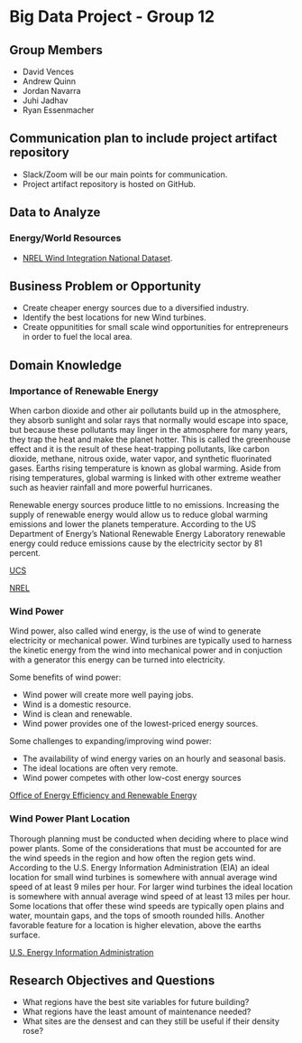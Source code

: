 # Big Data Project - Group 12

## Group Members
- David Vences
- Andrew Quinn
- Jordan Navarra
- Juhi Jadhav
- Ryan Essenmacher

## Communication plan to include project artifact repository
- Slack/Zoom will be our main points for communication.
- Project artifact repository is hosted on GitHub.

## Data to Analyze
### Energy/World Resources
- [NREL Wind Integration National Dataset](https://registry.opendata.aws/nrel-pds-wtk/).

## Business Problem or Opportunity
- Create cheaper energy sources due to a diversified industry.
- Identify the best locations for new Wind turbines.
- Create oppunitities for small scale wind opportunities for entrepreneurs in order to fuel the local area.

## Domain Knowledge
### Importance of Renewable Energy 

When carbon dioxide and other air pollutants build up in the atmosphere, they absorb sunlight and solar rays that normally would escape into space, but because these pollutants may linger in the atmosphere for many years, they trap the heat and make the planet hotter. This is called the greenhouse effect and it is the result of these heat-trapping pollutants, like carbon dioxide, methane, nitrous oxide, water vapor, and synthetic fluorinated gases. Earths rising temperature is known as global warming. Aside from rising temperatures, global warming is linked with other extreme weather such as heavier rainfall and more powerful hurricanes. 

Renewable energy sources produce little to no emissions. Increasing the supply of renewable energy would allow us to reduce global warming emissions and lower the planets temperature. According to the US Department of Energy’s National Renewable Energy Laboratory renewable energy could reduce emissions cause by the electricity sector by 81 percent. 

[UCS](https://www.ucsusa.org/resources/benefits-renewable-energy-use)
  
[NREL](https://www.nrel.gov/analysis/re_futures/)

### Wind Power
Wind power, also called wind energy, is the use of wind to generate electricity or mechanical power. Wind turbines are typically used to harness the kinetic energy from the wind into mechanical power and in conjuction with a generator this energy can be turned into electricity. 

Some benefits of wind power:
- Wind power will create more well paying jobs.
- Wind is a domestic resource. 
- Wind is clean and renewable.
- Wind power provides one of the lowest-priced energy sources.

Some challenges to expanding/improving wind power:
- The availability of wind energy varies on an hourly and seasonal basis.
- The ideal locations are often very remote.
- Wind power competes with other low-cost energy sources

[Office of Energy Efficiency and Renewable Energy](https://www.energy.gov/eere/wind/advantages-and-challenges-wind-energy)

### Wind Power Plant Location

Thorough planning must be conducted when deciding where to place wind power plants. Some of the considerations that must be accounted for are the wind speeds in the region and how often the region gets wind. According to the U.S. Energy Information Administration (EIA) an ideal location for small wind turbines is somewhere with annual average wind speed of at least 9 miles per hour. For larger wind turbines the ideal location is somewhere with annual average wind speed of at least 13 miles per hour. Some locations that offer these wind speeds are typically open plains and water, mountain gaps, and the tops of smooth rounded hills. Another favorable feature for a location is higher elevation, above the earths surface. 

[U.S. Energy Information Administration](https://www.eia.gov/energyexplained/wind/where-wind-power-is-harnessed.php)



## Research Objectives and Questions
- What regions have the best site variables for future building?
- What regions have the least amount of maintenance needed?
- What sites are the densest and can they still be useful if their density rose?


